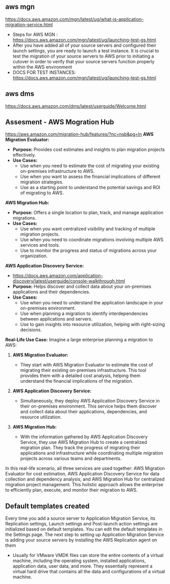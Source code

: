## aws mgn 
https://docs.aws.amazon.com/mgn/latest/ug/what-is-application-migration-service.html
- Steps for AWS MGN : https://docs.aws.amazon.com/mgn/latest/ug/launching-test-gs.html
- After you have added all of your source servers and configured their launch settings, you are ready to launch a test instance. It is crucial to test the migration of your source servers to AWS prior to initiating a cutover in order to verify that your source servers function properly within the AWS environment
- DOCS FOR TEST INSTANCES: https://docs.aws.amazon.com/mgn/latest/ug/launching-test-gs.html
  
## aws dms
https://docs.aws.amazon.com/dms/latest/userguide/Welcome.html
## Assesment - AWS Mogration Hub
https://aws.amazon.com/migration-hub/features/?nc=nsb&pg=ln
**AWS Migration Evaluator:**
- **Purpose:** Provides cost estimates and insights to plan migration projects effectively.
- **Use Cases:**
  - Use when you need to estimate the cost of migrating your existing on-premises infrastructure to AWS.
  - Use when you want to assess the financial implications of different migration strategies.
  - Use as a starting point to understand the potential savings and ROI of migrating to AWS.

**AWS Migration Hub:**
- **Purpose:** Offers a single location to plan, track, and manage application migrations.
- **Use Cases:**
  - Use when you want centralized visibility and tracking of multiple migration projects.
  - Use when you need to coordinate migrations involving multiple AWS services and tools.
  - Use to monitor the progress and status of migrations across your organization.

**AWS Application Discovery Service:**
- https://docs.aws.amazon.com/application-discovery/latest/userguide/console-walkthrough.html
- **Purpose:** Helps discover and collect data about your on-premises applications and their dependencies.
- **Use Cases:**
  - Use when you need to understand the application landscape in your on-premises environment.
  - Use when planning a migration to identify interdependencies between applications and servers.
  - Use to gain insights into resource utilization, helping with right-sizing decisions.

**Real-Life Use Case:**
Imagine a large enterprise planning a migration to AWS:

1. **AWS Migration Evaluator:** 
   - They start with AWS Migration Evaluator to estimate the cost of migrating their existing on-premises infrastructure. This tool provides them with a detailed cost analysis, helping them understand the financial implications of the migration.

2. **AWS Application Discovery Service:**
   - Simultaneously, they deploy AWS Application Discovery Service in their on-premises environment. This service helps them discover and collect data about their applications, dependencies, and resource utilization.

3. **AWS Migration Hub:**
   - With the information gathered by AWS Application Discovery Service, they use AWS Migration Hub to create a centralized migration plan. They track the progress of migrating their applications and infrastructure while coordinating multiple migration projects across various teams and departments.

In this real-life scenario, all three services are used together: AWS Migration Evaluator for cost estimation, AWS Application Discovery Service for data collection and dependency analysis, and AWS Migration Hub for centralized migration project management. This holistic approach allows the enterprise to efficiently plan, execute, and monitor their migration to AWS.

## Default templates created
Every time you add a source server to Application Migration Service, its Replication settings, Launch settings and Post-launch action settings are initialized based on default templates. You can edit the default templates in the Settings page.
The next step to setting up Application Migration Service is adding your source servers by installing the AWS Replication agent on them

- Usually for VMware VMDK files can store the entire contents of a virtual machine, including the operating system, installed applications, application data, user data, and more. They essentially represent a virtual hard drive that contains all the data and configurations of a virtual machine.
